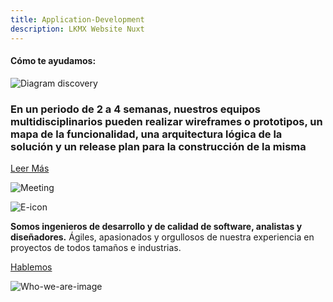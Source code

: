 ```yaml
---
title: Application-Development
description: LKMX Website Nuxt
---
```


<!-- Hero Application Dev -->
<column id="body-index__hero-app-development" mode="full">

<block>

<hero-app-development>

<template v-slot:title>

# Application <br> Development

</template>

<template v-slot:paragraph>

Mediante un entendimiento global de usabilidad, contenido y funcionalidad producimos increíbles experiencias en aplicaciones web y móviles que involucran manejo de datos, e-commerce, big data, blockchain e inteligencia artificial.

</template>

<template v-slot:image>

![Collage Discovery](./img/collage-lkmx-app-development.png)

</template>

</hero-app-developmen>

</block>

</column>










<!-- Help title -->
<column id="body-index__help-title--app-development" mode="full" number="1" number-m="1" number-s="1">

<block>

#### Cómo te ayudamos: 

</block>

</column>










<!-- Help sections -->
<column id="body-index__help-sections-app-development" mode="full"  number="2" number-m="2" number-s="1">

<block>

<help-sections-app-development>

<template v-slot:title-side-a>

// Equipamos

</template>

<template v-slot:description-side-a>

Formamos un equipo de personas con las especialidades <br> necesarias para llevar a cabo el proyecto. <br>
Utilizamos un stack de tecnología cuidadosamente elegido y en <br> revisión constante.

</template>

<template v-slot:title-side-b>

// Demostramos

</template>

<template v-slot:description-side-b>

Cada iteración el equipo muestra al cliente los resultados que <br> consigue. 


</template>

</help-sections-app-development>

</block>

<block>

<help-sections-app-development>

<template v-slot:title-side-a>

// Creamos

</template>

<template v-slot:description-side-a>

Construimos, conectamos y potenciamos plataformas robustas, <br> rápidas y resilientes.

</template>

<template v-slot:title-side-b>

// Evolucionamos

</template>

<template v-slot:description-side-b>

De manera regular el equipo va mejorando y simplificando su forma de trabajar. Considerando el esfuerzo que ha sido necesario para realizarlo, el cliente solicita los cambios que necesita y replanificamos el proyecto

</template>

</help-sections-app-development>

</block>

</column>










<!-- Diagram Application Development -->
<column id="body-index__diagram-app-development" mode="full">

<block>

![Diagram discovery](./img/app-development-diagram.png )

</block>

</column>










<!-- Planning Appication Development --> 
<column id="body-index__planning-app-development" mode="full" number="2" number-s="1" number-m="1">

<block id="planning__app-development-content">

### En un periodo de **2 a 4 semanas,** nuestros equipos multidisciplinarios pueden realizar wireframes o prototipos, un mapa de la funcionalidad, una arquitectura lógica de la solución y un release plan para la construcción de la misma

[Leer Más]()

</block>

<block id="planning__app-development-image">

![Meeting](./img/planning-discovery.png)
</block>

</column>










<!-- Buttons Application Development -->
<column id="body-index__buttons-app-development" mode="full">

<block>

<nav-button url="/discovery" arrow="./img/arrow-left.svg" cube="./img/cube-discovery.png" direction="left">

<template v-slot:label>

Discovery

</template>

</nav-button>

<nav-button url="/application-maintenance-support" arrow="./img/arrow-right.svg" cube="./img/cube-maintenance-support.png" direction="right">

<template v-slot:label>

Application <br> Maintenace & Support

</template>

</nav-button>

</block>

</column>










<!-- Who we are -->
<column id="body-index__who-we-are-app-development" mode="full" number="2" number-s="1" number-m="1">

<block id="who-we-are-description">

![E-icon](./img/e-letter.png)

**Somos ingenieros de desarrollo y de calidad de software, analistas y diseñadores.** Ágiles, apasionados y orgullosos de nuestra experiencia en proyectos de todos tamaños e industrias. 

[Hablemos]()

</block>

<block id="who-we-are-image">

![Who-we-are-image](./img/collage-lets-talk.png)

</block>

</column>